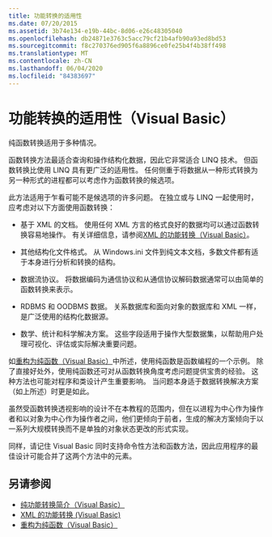 ```yaml
---
title: 功能转换的适用性
ms.date: 07/20/2015
ms.assetid: 3b74e134-e19b-44bc-8d06-e26c48305040
ms.openlocfilehash: db24871e3763c5acc79cf21b4afb90a93ed8bd53
ms.sourcegitcommit: f8c270376ed905f6a8896ce0fe25b4f4b38ff498
ms.translationtype: MT
ms.contentlocale: zh-CN
ms.lasthandoff: 06/04/2020
ms.locfileid: "84383697"
---
```

# <a name="applicability-of-functional-transformation-visual-basic"></a>功能转换的适用性（Visual Basic）
纯函数转换适用于多种情况。  
  
 函数转换方法最适合查询和操作结构化数据，因此它非常适合 LINQ 技术。 但函数转换比使用 LINQ 具有更广泛的适用性。 任何侧重于将数据从一种形式转换为另一种形式的进程都可以考虑作为函数转换的候选项。  
  
 此方法适用于乍看可能不是候选项的许多问题。 在独立或与 LINQ 一起使用时，应考虑对以下方面使用函数转换：  
  
- 基于 XML 的文档。 使用任何 XML 方言的格式良好的数据均可以通过函数转换容易地操作。 有关详细信息，请参阅[XML 的功能转换（Visual Basic）](functional-transformation-of-xml.md)。  
  
- 其他结构化文件格式。 从 Windows.ini 文件到纯文本文档，多数文件都有适于本身进行分析和转换的结构。  
  
- 数据流协议。 将数据编码为通信协议和从通信协议解码数据通常可以由简单的函数转换来表示。  
  
- RDBMS 和 OODBMS 数据。 关系数据库和面向对象的数据库和 XML 一样，是广泛使用的结构化数据源。  
  
- 数学、统计和科学解决方案。 这些字段适用于操作大型数据集，以帮助用户处理可视化、评估或实际解决重要问题。  
  
 如[重构为纯函数（Visual Basic）](refactoring-into-pure-functions.md)中所述，使用纯函数是函数编程的一个示例。 除了直接好处外，使用纯函数还可对从函数转换角度考虑问题提供宝贵的经验。 这种方法也可能对程序和类设计产生重要影响。 当问题本身适于数据转换解决方案（如上所述）时更是如此。  
  
 虽然受函数转换透视影响的设计不在本教程的范围内，但在以进程为中心作为操作者和以对象为中心作为操作者之间，他们更倾向于前者，生成的解决方案倾向于以一系列大规模转换而不是单独的对象状态更改的形式实现。  
  
 同样，请记住 Visual Basic 同时支持命令性方法和函数方法，因此应用程序的最佳设计可能合并了这两个方法中的元素。  
  
## <a name="see-also"></a>另请参阅

- [纯功能转换简介（Visual Basic）](introduction-to-pure-functional-transformations.md)
- [XML 的功能转换 (Visual Basic)](functional-transformation-of-xml.md)
- [重构为纯函数（Visual Basic）](refactoring-into-pure-functions.md)
